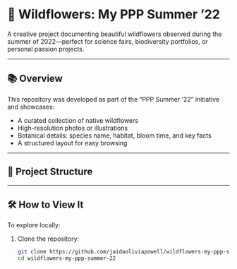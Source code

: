# 🌼 Wildflowers: My PPP Summer ’22

A creative project documenting beautiful wildflowers observed during the summer of 2022—perfect for science fairs, biodiversity portfolios, or personal passion projects.

---

## 📚 Overview

This repository was developed as part of the “PPP Summer ’22” initiative and showcases:

- A curated collection of native wildflowers
- High-resolution photos or illustrations
- Botanical details: species name, habitat, bloom time, and key facts
- A structured layout for easy browsing

---

## 📂 Project Structure

---

## 🛠️ How to View It

To explore locally:

1. Clone the repository:
   ```bash
   git clone https://github.com/jaidaoliviapowell/wildflowers-my-ppp-summer-22.git
   cd wildflowers-my-ppp-summer-22
